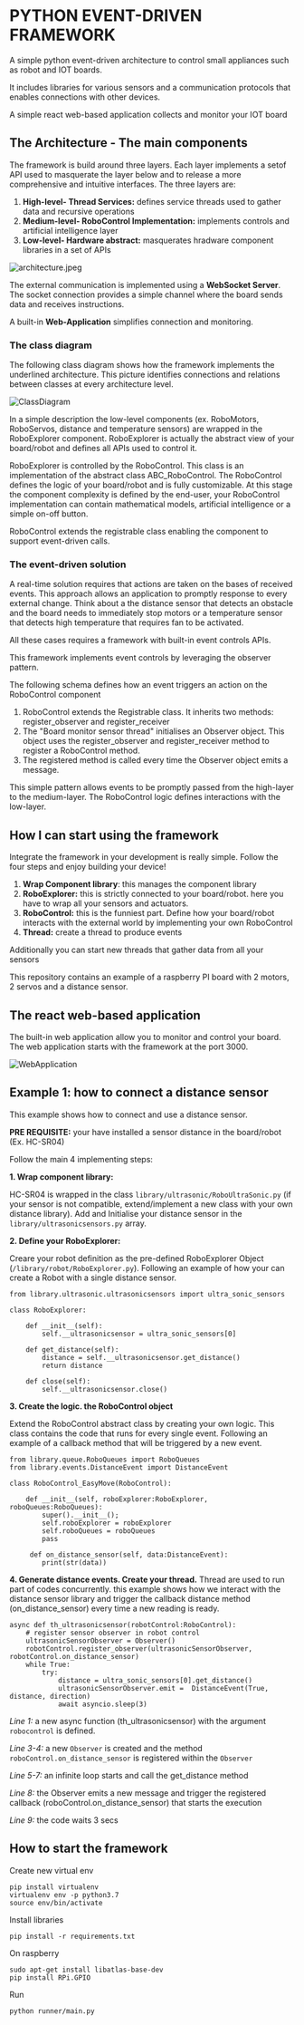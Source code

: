 # PYTHON EVENT-DRIVEN FRAMEWORK

A simple python event-driven architecture to control small appliances such as robot and IOT boards. 

It includes libraries for various sensors and a 
communication protocols that enables connections with other devices. 

A simple react web-based application collects and monitor your IOT board

## The Architecture - The main components

The framework is build around three layers. Each layer implements a setof API used to masquerate the layer below and to release a more comprehensive and intuitive interfaces. 
The three layers are:

 1. **High-level- Thread Services:**  defines service threads used to gather data and recursive operations 
 2. **Medium-level- RoboControl Implementation:** implements controls and artificial intelligence layer
 3. **Low-level- Hardware abstract:** masquerates hradware component libraries in a set of APIs

![architecture.jpeg](images/architecture.jpeg)

The external communication is implemented using a **WebSocket Server**. 
The socket connection provides a simple channel where the board sends data and receives instructions.

A built-in **Web-Application** simplifies connection and monitoring.


### The class diagram

The following class diagram shows how the framework implements the underlined architecture. 
This picture identifies connections and relations between classes at every architecture level.

![ClassDiagram](images/ClassDiagram.jpeg)
 
In a simple description the low-level components (ex. RoboMotors, RoboServos, distance and temperature sensors) 
are wrapped in the RoboExplorer component. RoboExplorer is actually the abstract view of your board/robot and defines all APIs used to control it.

RoboExplorer is controlled by the RoboControl. This class is an implementation of the abstract class ABC_RoboControl.
The RoboControl defines the logic of your board/robot and is fully customizable. 
At this stage the component complexity is defined by the end-user,
your RoboControl implementation can contain mathematical models, artificial intelligence or a simple on-off button.

RoboControl extends the registrable class enabling the component to support event-driven calls.

### The event-driven solution

A real-time solution requires that actions are taken on the bases of received events. 
This approach allows an application to promptly response to every external change. 
Think about a the distance sensor that detects an obstacle and the board needs to immediately stop motors or 
a temperature sensor that detects high temperature that requires fan to be activated.
 
All these cases requires a framework with built-in event controls APIs.

This framework implements event controls by leveraging the observer pattern. 

The following schema defines how an event triggers an action on the RoboControl component

1. RoboControl extends the Registrable class. It inherits two methods: register_observer and register_receiver
2. The "Board monitor sensor thread" initialises an Observer object. 
This object uses the register_observer and register_receiver method to register a RoboControl method.
3. The registered method is called every time the Observer object emits a message.

This simple pattern allows events to be promptly passed from the high-layer to the medium-layer. 
The RoboControl logic defines interactions with the low-layer.

## How I can start using the framework

Integrate the framework in your development is really simple. Follow the four steps and enjoy building your device!

1. **Wrap Component library**: this manages the component library
2. **RoboExplorer:** this is strictly connected to your board/robot. here you have to wrap all your sensors and actuators.
3. **RoboControl:** this is the funniest part. Define how your board/robot interacts with the external world by implementing your own RoboControl
4. **Thread:** create a thread to produce events

Additionally you can start new threads that gather data from all your sensors

This repository contains an example of a raspberry PI board with 2 motors, 2 servos and a distance sensor.

## The react web-based application
The built-in web application allow you to monitor and control your board. 
The web application starts with the framework at the port 3000.

![WebApplication](images/WebApplication.png)

## Example 1: how to connect a distance sensor

This example shows how to connect and use a distance sensor.

**PRE REQUISITE:** your have installed a sensor distance in the board/robot (Ex. HC-SR04)

Follow the main 4 implementing steps:

**1. Wrap component library:**

HC-SR04 is wrapped in the class ``library/ultrasonic/RoboUltraSonic.py``
(if your sensor is not compatible, extend/implement a new class with your own distance library). 
Add and Initialise your distance sensor in the ``library/ultrasonicsensors.py`` array.

**2. Define your RoboExplorer:**

Creare your robot definition as the pre-defined RoboExplorer Object (``/library/robot/RoboExplorer.py``). 
Following an example of how your can create a Robot with a single distance sensor.

````
from library.ultrasonic.ultrasonicsensors import ultra_sonic_sensors

class RoboExplorer:
    
    def __init__(self):
        self.__ultrasonicsensor = ultra_sonic_sensors[0]
   
    def get_distance(self):
        distance = self.__ultrasonicsensor.get_distance()
        return distance
    
    def close(self):
        self.__ultrasonicsensor.close()
````

**3. Create the logic. the RoboControl object**

Extend the RoboControl abstract class by creating your own logic. This class contains the code that runs for every single event.
Following an example of a callback method that will be triggered by a new event.

````
from library.queue.RoboQueues import RoboQueues
from library.events.DistanceEvent import DistanceEvent

class RoboControl_EasyMove(RoboControl):

    def __init__(self, roboExplorer:RoboExplorer, roboQueues:RoboQueues):
        super().__init__();
        self.roboExplorer = roboExplorer
        self.roboQueues = roboQueues
        pass
        
     def on_distance_sensor(self, data:DistanceEvent):
        print(str(data))
````

**4. Generate distance events. Create your thread.**
Thread are used to run part of codes concurrently. this example shows how we interact with the distance sensor library
and trigger the callback distance method (on_distance_sensor) every time a new reading is ready.

````
async def th_ultrasonicsensor(robotControl:RoboControl):
    # register sensor observer in robot control
    ultrasonicSensorObserver = Observer()
    robotControl.register_observer(ultrasonicSensorObserver, robotControl.on_distance_sensor)
    while True:
        try:
            distance = ultra_sonic_sensors[0].get_distance()
            ultrasonicSensorObserver.emit =  DistanceEvent(True, distance, direction)
            await asyncio.sleep(3)
````
_Line 1:_ a new async function (th_ultrasonicsensor) with the argument ``robocontrol`` is defined.

_Line 3-4:_ a new ``Observer`` is created and the method ``roboControl.on_distance_sensor`` is registered within the ``Observer``

_Line 5-7:_ an infinite loop starts and call the get_distance method 

_Line 8:_ the Observer emits a new message and trigger the registered callback (roboControl.on_distance_sensor) 
that starts the execution

_Line 9:_ the code waits 3 secs

## How to start the framework

Create new virtual env

````
pip install virtualenv
virtualenv env -p python3.7
source env/bin/activate
````
Install libraries
````
pip install -r requirements.txt
````

On raspberry
````
sudo apt-get install libatlas-base-dev
pip install RPi.GPIO
````

Run
````
python runner/main.py 
````